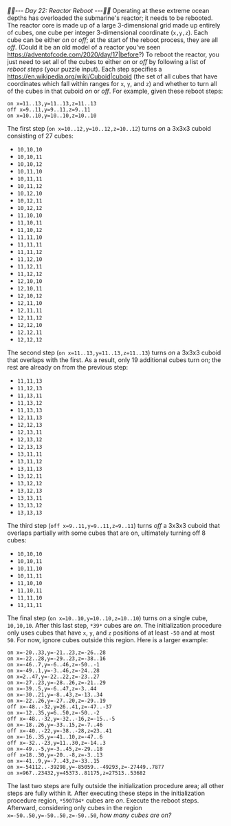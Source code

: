 *:calendar::calendar:--- Day 22: Reactor Reboot ---:calendar::calendar:*
Operating at these extreme ocean depths has overloaded the submarine's reactor; it needs to be rebooted.
The reactor core is made up of a large 3-dimensional grid made up entirely of cubes, one cube per integer 3-dimensional coordinate (`x,y,z`). Each cube can be either *on* or *off*; at the start of the reboot process, they are all *off*. (Could it be an old model of a reactor you've seen <https://adventofcode.com/2020/day/17|before>?)
To reboot the reactor, you just need to set all of the cubes to either *on* or *off* by following a list of *reboot steps* (your puzzle input). Each step specifies a <https://en.wikipedia.org/wiki/Cuboid|cuboid> (the set of all cubes that have coordinates which fall within ranges for `x`, `y`, and `z`) and whether to turn all of the cubes in that cuboid *on* or *off*.
For example, given these reboot steps:
```on x=10..12,y=10..12,z=10..12
on x=11..13,y=11..13,z=11..13
off x=9..11,y=9..11,z=9..11
on x=10..10,y=10..10,z=10..10
```
The first step (`on x=10..12,y=10..12,z=10..12`) turns *on* a 3x3x3 cuboid consisting of 27 cubes:

- `10,10,10`
- `10,10,11`
- `10,10,12`
- `10,11,10`
- `10,11,11`
- `10,11,12`
- `10,12,10`
- `10,12,11`
- `10,12,12`
- `11,10,10`
- `11,10,11`
- `11,10,12`
- `11,11,10`
- `11,11,11`
- `11,11,12`
- `11,12,10`
- `11,12,11`
- `11,12,12`
- `12,10,10`
- `12,10,11`
- `12,10,12`
- `12,11,10`
- `12,11,11`
- `12,11,12`
- `12,12,10`
- `12,12,11`
- `12,12,12`

The second step (`on x=11..13,y=11..13,z=11..13`) turns *on* a 3x3x3 cuboid that overlaps with the first. As a result, only 19 additional cubes turn on; the rest are already on from the previous step:

- `11,11,13`
- `11,12,13`
- `11,13,11`
- `11,13,12`
- `11,13,13`
- `12,11,13`
- `12,12,13`
- `12,13,11`
- `12,13,12`
- `12,13,13`
- `13,11,11`
- `13,11,12`
- `13,11,13`
- `13,12,11`
- `13,12,12`
- `13,12,13`
- `13,13,11`
- `13,13,12`
- `13,13,13`

The third step (`off x=9..11,y=9..11,z=9..11`) turns *off* a 3x3x3 cuboid that overlaps partially with some cubes that are on, ultimately turning off 8 cubes:

- `10,10,10`
- `10,10,11`
- `10,11,10`
- `10,11,11`
- `11,10,10`
- `11,10,11`
- `11,11,10`
- `11,11,11`

The final step (`on x=10..10,y=10..10,z=10..10`) turns *on* a single cube, `10,10,10`. After this last step, `*39*` cubes are *on*.
The initialization procedure only uses cubes that have `x`, `y`, and `z` positions of at least `-50` and at most `50`. For now, ignore cubes outside this region.
Here is a larger example:
```on x=-20..26,y=-36..17,z=-47..7
on x=-20..33,y=-21..23,z=-26..28
on x=-22..28,y=-29..23,z=-38..16
on x=-46..7,y=-6..46,z=-50..-1
on x=-49..1,y=-3..46,z=-24..28
on x=2..47,y=-22..22,z=-23..27
on x=-27..23,y=-28..26,z=-21..29
on x=-39..5,y=-6..47,z=-3..44
on x=-30..21,y=-8..43,z=-13..34
on x=-22..26,y=-27..20,z=-29..19
off x=-48..-32,y=26..41,z=-47..-37
on x=-12..35,y=6..50,z=-50..-2
off x=-48..-32,y=-32..-16,z=-15..-5
on x=-18..26,y=-33..15,z=-7..46
off x=-40..-22,y=-38..-28,z=23..41
on x=-16..35,y=-41..10,z=-47..6
off x=-32..-23,y=11..30,z=-14..3
on x=-49..-5,y=-3..45,z=-29..18
off x=18..30,y=-20..-8,z=-3..13
on x=-41..9,y=-7..43,z=-33..15
on x=-54112..-39298,y=-85059..-49293,z=-27449..7877
on x=967..23432,y=45373..81175,z=27513..53682
```
The last two steps are fully outside the initialization procedure area; all other steps are fully within it. After executing these steps in the initialization procedure region, `*590784*` cubes are *on*.
Execute the reboot steps. Afterward, considering only cubes in the region `x=-50..50,y=-50..50,z=-50..50`, *how many cubes are on?*
